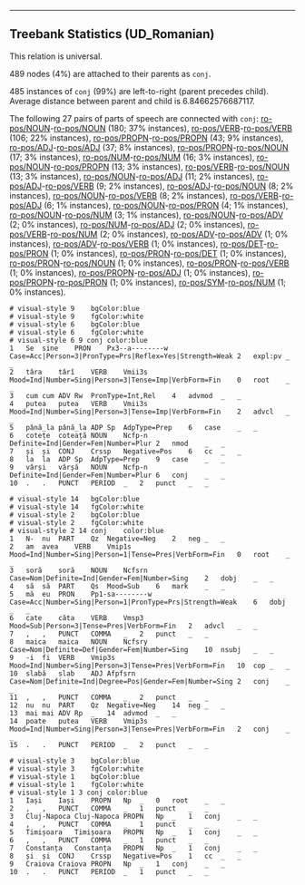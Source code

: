 

--------------------------------------------------------------------------------

## Treebank Statistics (UD_Romanian)

This relation is universal.

489 nodes (4%) are attached to their parents as `conj`.

485 instances of `conj` (99%) are left-to-right (parent precedes child).
Average distance between parent and child is 6.84662576687117.

The following 27 pairs of parts of speech are connected with `conj`: [ro-pos/NOUN]()-[ro-pos/NOUN]() (180; 37% instances), [ro-pos/VERB]()-[ro-pos/VERB]() (106; 22% instances), [ro-pos/PROPN]()-[ro-pos/PROPN]() (43; 9% instances), [ro-pos/ADJ]()-[ro-pos/ADJ]() (37; 8% instances), [ro-pos/PROPN]()-[ro-pos/NOUN]() (17; 3% instances), [ro-pos/NUM]()-[ro-pos/NUM]() (16; 3% instances), [ro-pos/NOUN]()-[ro-pos/PROPN]() (13; 3% instances), [ro-pos/VERB]()-[ro-pos/NOUN]() (13; 3% instances), [ro-pos/NOUN]()-[ro-pos/ADJ]() (11; 2% instances), [ro-pos/ADJ]()-[ro-pos/VERB]() (9; 2% instances), [ro-pos/ADJ]()-[ro-pos/NOUN]() (8; 2% instances), [ro-pos/NOUN]()-[ro-pos/VERB]() (8; 2% instances), [ro-pos/VERB]()-[ro-pos/ADJ]() (6; 1% instances), [ro-pos/NOUN]()-[ro-pos/PRON]() (4; 1% instances), [ro-pos/NOUN]()-[ro-pos/NUM]() (3; 1% instances), [ro-pos/NOUN]()-[ro-pos/ADV]() (2; 0% instances), [ro-pos/NUM]()-[ro-pos/ADJ]() (2; 0% instances), [ro-pos/VERB]()-[ro-pos/NUM]() (2; 0% instances), [ro-pos/ADV]()-[ro-pos/ADV]() (1; 0% instances), [ro-pos/ADV]()-[ro-pos/VERB]() (1; 0% instances), [ro-pos/DET]()-[ro-pos/PRON]() (1; 0% instances), [ro-pos/PRON]()-[ro-pos/DET]() (1; 0% instances), [ro-pos/PRON]()-[ro-pos/NOUN]() (1; 0% instances), [ro-pos/PRON]()-[ro-pos/VERB]() (1; 0% instances), [ro-pos/PROPN]()-[ro-pos/ADJ]() (1; 0% instances), [ro-pos/PROPN]()-[ro-pos/PRON]() (1; 0% instances), [ro-pos/SYM]()-[ro-pos/NUM]() (1; 0% instances).


~~~ conllu
# visual-style 9	bgColor:blue
# visual-style 9	fgColor:white
# visual-style 6	bgColor:blue
# visual-style 6	fgColor:white
# visual-style 6 9 conj	color:blue
1	Se	sine	PRON	Px3--a--------w	Case=Acc|Person=3|PronType=Prs|Reflex=Yes|Strength=Weak	2	expl:pv	_	_
2	târa	târî	VERB	Vmii3s	Mood=Ind|Number=Sing|Person=3|Tense=Imp|VerbForm=Fin	0	root	_	_
3	cum	cum	ADV	Rw	PronType=Int,Rel	4	advmod	_	_
4	putea	putea	VERB	Vmii3s	Mood=Ind|Number=Sing|Person=3|Tense=Imp|VerbForm=Fin	2	advcl	_	_
5	până_la	până_la	ADP	Sp	AdpType=Prep	6	case	_	_
6	cotețe	coteață	NOUN	Ncfp-n	Definite=Ind|Gender=Fem|Number=Plur	2	nmod	_	_
7	și	și	CONJ	Crssp	Negative=Pos	6	cc	_	_
8	la	la	ADP	Sp	AdpType=Prep	9	case	_	_
9	vârși	vârșă	NOUN	Ncfp-n	Definite=Ind|Gender=Fem|Number=Plur	6	conj	_	_
10	.	.	PUNCT	PERIOD	_	2	punct	_	_

~~~


~~~ conllu
# visual-style 14	bgColor:blue
# visual-style 14	fgColor:white
# visual-style 2	bgColor:blue
# visual-style 2	fgColor:white
# visual-style 2 14 conj	color:blue
1	N-	nu	PART	Qz	Negative=Neg	2	neg	_	_
2	am	avea	VERB	Vmip1s	Mood=Ind|Number=Sing|Person=1|Tense=Pres|VerbForm=Fin	0	root	_	_
3	soră	soră	NOUN	Ncfsrn	Case=Nom|Definite=Ind|Gender=Fem|Number=Sing	2	dobj	_	_
4	să	să	PART	Qs	Mood=Sub	6	mark	_	_
5	mă	eu	PRON	Pp1-sa--------w	Case=Acc|Number=Sing|Person=1|PronType=Prs|Strength=Weak	6	dobj	_	_
6	cate	căta	VERB	Vmsp3	Mood=Sub|Person=3|Tense=Pres|VerbForm=Fin	2	advcl	_	_
7	,	,	PUNCT	COMMA	_	2	punct	_	_
8	maica	maica	NOUN	Ncfsry	Case=Nom|Definite=Def|Gender=Fem|Number=Sing	10	nsubj	_	_
9	-i	fi	VERB	Vmip3s	Mood=Ind|Number=Sing|Person=3|Tense=Pres|VerbForm=Fin	10	cop	_	_
10	slabă	slab	ADJ	Afpfsrn	Case=Nom|Definite=Ind|Degree=Pos|Gender=Fem|Number=Sing	2	conj	_	_
11	,	,	PUNCT	COMMA	_	2	punct	_	_
12	nu	nu	PART	Qz	Negative=Neg	14	neg	_	_
13	mai	mai	ADV	Rp	_	14	advmod	_	_
14	poate	putea	VERB	Vmip3s	Mood=Ind|Number=Sing|Person=3|Tense=Pres|VerbForm=Fin	2	conj	_	_
15	.	.	PUNCT	PERIOD	_	2	punct	_	_

~~~


~~~ conllu
# visual-style 3	bgColor:blue
# visual-style 3	fgColor:white
# visual-style 1	bgColor:blue
# visual-style 1	fgColor:white
# visual-style 1 3 conj	color:blue
1	Iași	Iași	PROPN	Np	_	0	root	_	_
2	,	,	PUNCT	COMMA	_	1	punct	_	_
3	Cluj-Napoca	Cluj-Napoca	PROPN	Np	_	1	conj	_	_
4	,	,	PUNCT	COMMA	_	1	punct	_	_
5	Timișoara	Timișoara	PROPN	Np	_	1	conj	_	_
6	,	,	PUNCT	COMMA	_	1	punct	_	_
7	Constanța	Constanța	PROPN	Np	_	1	conj	_	_
8	și	și	CONJ	Crssp	Negative=Pos	1	cc	_	_
9	Craiova	Craiova	PROPN	Np	_	1	conj	_	_
10	.	.	PUNCT	PERIOD	_	1	punct	_	_

~~~



